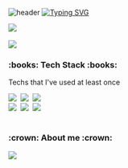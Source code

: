![header](https://capsule-render.vercel.app/api?type=waving&color=9ab6fc&text=&animation=twinkling&height=100)
[![Typing SVG](https://readme-typing-svg.demolab.com?font=Anton&size=45&pause=1000&color=9AB6FC&random=false&width=1000&height=100&lines=Jong-uk's+Github!👋)](https://git.io/typing-svg)
  <div align="left">
<a href="https://github.com/Loo-ke"><img src="https://hits.seeyoufarm.com/api/count/incr/badge.svg?url=https%3A%2F%2Fgithub.com%2FLoo-ke&count_bg=%239AB6FC&title_bg=%23555555&icon=&icon_color=%239EFFE2&title=github&edge_flat=false"/></a>
  <br />
    <br />
  <picture align="center">
    <source
      srcset="https://github-readme-stats.vercel.app/api?username=Loo-ke&show_icons=true&theme=dark"
      media="(prefers-color-scheme: dark)"
    />
    <source
      srcset="https://github-readme-stats.vercel.app/api?username=Loo-ke&show_icons=true"
      media="(prefers-color-scheme: light), (prefers-color-scheme: no-preference)"
    />
    <img src="https://github-readme-stats.vercel.app/api?username=Loo-ke&show_icons=true" />
  </picture>
    <br />
    <h3><b>:books: Tech Stack :books:</b></h3>
    <div>
      <p>Techs that I've used at least once</p>
      <img src="https://img.shields.io/badge/JavaScript-F7DF1E?style=flat-square&logo=JavaScript&logoColor=black"/>&nbsp
      <img src="https://img.shields.io/badge/React.js-61dafb?style=flat-square&logo=React&logoColor=black"/>&nbsp
      <img src="https://img.shields.io/badge/Next.js-000000?style=flat-square&logo=Next.js&logoColor=white"/>&nbsp
      <br />
      <img src="https://img.shields.io/badge/Node.js-026e00?style=flat-square&logo=Node.js&logoColor=black"/>&nbsp
      <img src="https://img.shields.io/badge/express-000000?style=flat-square&logo=express&logoColor=white"/>&nbsp
      <img src="https://img.shields.io/badge/mongoDB-47A248?style=flat-square&logo=MongoDB&logoColor=white"/>&nbsp
    </div>
    <br />
    <h3>:crown: About me :crown:</h3>  
    <div>
      <a href="mailto:looke2930@gmail.com" target="_blank"><img src="https://img.shields.io/badge/looke2930@gmail.com-EA4335?style=flat-square&logo=Gmail&logoColor=white"/></a>&nbsp
    </div>
  </div>
